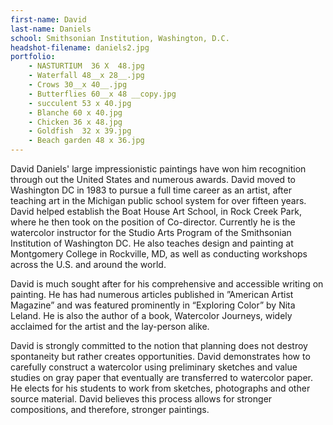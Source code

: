```yaml
---
first-name: David
last-name: Daniels
school: Smithsonian Institution, Washington, D.C.
headshot-filename: daniels2.jpg
portfolio:
    - NASTURTIUM  36 X  48.jpg
    - Waterfall 48__x 28__.jpg
    - Crows 30__x 40__.jpg
    - Butterflies 60__x 48 __copy.jpg
    - succulent 53 x 40.jpg
    - Blanche 60 x 40.jpg
    - Chicken 36 x 48.jpg
    - Goldfish  32 x 39.jpg
    - Beach garden 48 x 36.jpg
---
```


David Daniels' large impressionistic paintings have won him recognition through out the United States and numerous awards. David moved to Washington DC in 1983 to pursue a full time career as an artist, after teaching art in the Michigan public school system for over fifteen years. David helped establish the Boat House Art School, in Rock Creek Park, where he then took on the position of Co-director. Currently he is  the  watercolor instructor for the Studio Arts Program of the Smithsonian Institution of Washington DC.  He also teaches design and painting at Montgomery College in Rockville, MD, as well as conducting workshops across the U.S. and around the world.

David is much sought after for his comprehensive and accessible writing on painting. He has had numerous articles published in ”American Artist Magazine” and was featured prominently in “Exploring Color” by Nita Leland. He is also the author of a book, Watercolor Journeys, widely acclaimed for the artist and the lay-person alike.

David is strongly committed to the notion that planning does not destroy spontaneity but rather creates opportunities. David demonstrates how to carefully construct a watercolor using preliminary sketches and value studies on gray paper that eventually are transferred to watercolor paper.   He elects for his students to work from sketches, photographs and other source material. David believes this process allows for stronger compositions, and therefore, stronger paintings.